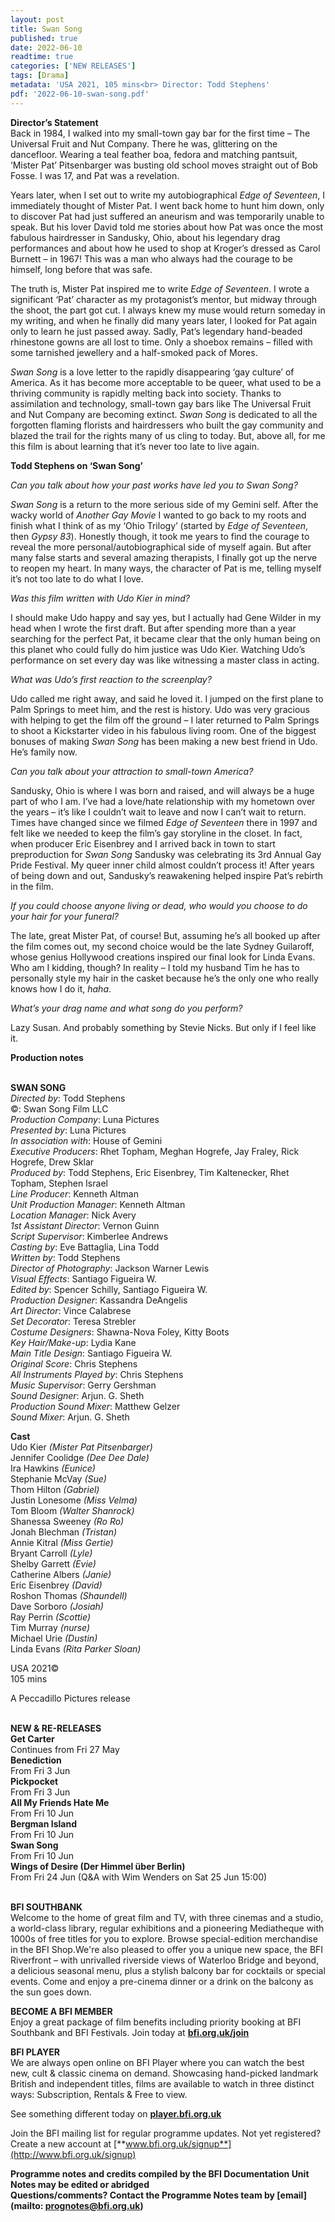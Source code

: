 ```yaml
---
layout: post
title: Swan Song
published: true
date: 2022-06-10
readtime: true
categories: ['NEW RELEASES']
tags: [Drama]
metadata: 'USA 2021, 105 mins<br> Director: Todd Stephens'
pdf: '2022-06-10-swan-song.pdf'
---
```


**Director’s Statement**  
Back in 1984, I walked into my small-town gay bar for the first time –  The Universal Fruit and Nut Company. There he was, glittering on the dancefloor. Wearing a teal feather boa, fedora and matching pantsuit, ‘Mister Pat’ Pitsenbarger was busting old school moves straight out of Bob Fosse.  I was 17, and Pat was a revelation.

Years later, when I set out to write my autobiographical _Edge of Seventeen_, I immediately thought of Mister Pat. I went back home to hunt him down, only to discover Pat had just suffered an aneurism and was temporarily unable to speak. But his lover David told me stories about how Pat was once the most fabulous hairdresser in Sandusky, Ohio, about his legendary drag performances and about how he used to shop at Kroger’s dressed as Carol Burnett – in 1967! This was a man who always had the courage to be himself, long before that was safe.

The truth is, Mister Pat inspired me to write _Edge of Seventeen_. I wrote a significant ‘Pat’ character as my protagonist’s mentor, but midway through the shoot, the part got cut. I always knew my muse would return someday in my writing, and when he finally did many years later, I looked for Pat again only to learn he just passed away. Sadly, Pat’s legendary hand-beaded rhinestone gowns are all lost to time. Only a shoebox remains – filled with some tarnished jewellery and a half-smoked pack of Mores.

_Swan Song_ is a love letter to the rapidly disappearing ‘gay culture’ of America. As it has become more acceptable to be queer, what used to be a thriving community is rapidly melting back into society. Thanks to assimilation and technology, small-town gay bars like The Universal Fruit and Nut Company are becoming extinct. _Swan Song_ is dedicated to all the forgotten flaming florists and hairdressers who built the gay community and blazed the trail for the rights many of us cling to today. But, above all, for me this film is about learning that it’s never too late to live again.

**Todd Stephens on ‘Swan Song’**

_Can you talk about how your past works have led you to Swan Song?_

_Swan Song_ is a return to the more serious side of my Gemini self. After the wacky world of _Another Gay Movie_ I wanted to go back to my roots and finish what I think of as my ‘Ohio Trilogy’ (started by _Edge of Seventeen_, then _Gypsy 83_). Honestly though, it took me years to find the courage to reveal the more personal/autobiographical side of myself again. But after many false starts and several amazing therapists, I finally got up the nerve to reopen my heart.  In many ways, the character of Pat is me, telling myself it’s not too late to do what I love.

_Was this film written with Udo Kier in mind?_

I should make Udo happy and say yes, but I actually had Gene Wilder in my head when I wrote the first draft. But after spending more than a year searching for the perfect Pat, it became clear that the only human being on this planet who could fully do him justice was Udo Kier. Watching Udo’s performance on set every day was like witnessing a master class in acting.

_What was Udo’s first reaction to the screenplay?_

Udo called me right away, and said he loved it. I jumped on the first plane to Palm Springs to meet him, and the rest is history. Udo was very gracious with helping to get the film off the ground – I later returned to Palm Springs to shoot a Kickstarter video in his fabulous living room. One of the biggest bonuses of making _Swan Song_ has been making a new best friend in Udo. He’s family now.

_Can you talk about your attraction to small-town America?_

Sandusky, Ohio is where I was born and raised, and will always be a huge part of who I am. I’ve had a love/hate relationship with my hometown over the years – it’s like I couldn’t wait to leave and now I can’t wait to return. Times have changed since we filmed _Edge of Seventeen_ there in 1997 and felt like we needed to keep the film’s gay storyline in the closet. In fact, when producer Eric Eisenbrey and I arrived back in town to start preproduction for _Swan Song_ Sandusky was celebrating its 3rd  Annual Gay Pride Festival. My queer inner child almost couldn’t process it! After years of being down and out, Sandusky’s reawakening helped inspire Pat’s rebirth in the film.

_If you could choose anyone living or dead, who would you choose to do your hair for your funeral?_

The late, great Mister Pat, of course! But, assuming he’s all booked up after the film comes out, my second choice would be the late Sydney Guilaroff, whose genius Hollywood creations inspired our final look for Linda Evans.  Who am I kidding, though? In reality – I told my husband Tim he has to personally style my hair in the casket because he’s the only one who really knows how I do it, _haha_.

_What’s your drag name and what song do you perform?_

Lazy Susan. And probably something by Stevie Nicks. But only if I feel like it.

**Production notes**
<br><br>

**SWAN SONG**  
_Directed by_: Todd Stephens  
©: Swan Song Film LLC  
_Production Company_: Luna Pictures  
_Presented by_: Luna Pictures  
_In association with_: House of Gemini  
_Executive Producers_: Rhet Topham, Meghan Hogrefe, Jay Fraley, Rick Hogrefe, Drew Sklar  
_Produced by_: Todd Stephens, Eric Eisenbrey,  Tim Kaltenecker, Rhet Topham, Stephen Israel  
_Line Producer_: Kenneth Altman  
_Unit Production Manager_: Kenneth Altman  
_Location Manager_: Nick Avery  
_1st Assistant Director_: Vernon Guinn  
_Script Supervisor_: Kimberlee Andrews  
_Casting by_: Eve Battaglia, Lina Todd  
_Written by_: Todd Stephens  
_Director of Photography_: Jackson Warner Lewis  
_Visual Effects_: Santiago Figueira W.  
_Edited by_: Spencer Schilly, Santiago Figueira W.  
_Production Designer_: Kassandra DeAngelis  
_Art Director_: Vince Calabrese  
_Set Decorator_: Teresa Strebler  
_Costume Designers_: Shawna-Nova Foley,  Kitty Boots  
_Key Hair/Make-up_: Lydia Kane  
_Main Title Design_: Santiago Figueira W.  
_Original Score_: Chris Stephens  
_All Instruments Played by_: Chris Stephens  
_Music Supervisor_: Gerry Gershman  
_Sound Designer_: Arjun. G. Sheth  
_Production Sound Mixer_: Matthew Gelzer  
_Sound Mixer_: Arjun. G. Sheth

**Cast**  
Udo Kier _(Mister Pat Pitsenbarger)_  
Jennifer Coolidge _(Dee Dee Dale)_  
Ira Hawkins _(Eunice)_  
Stephanie McVay _(Sue)_  
Thom Hilton _(Gabriel)_  
Justin Lonesome _(Miss Velma)_  
Tom Bloom _(Walter Shanrock)_  
Shanessa Sweeney _(Ro Ro)_  
Jonah Blechman _(Tristan)_  
Annie Kitral _(Miss Gertie)_  
Bryant Carroll _(Lyle)_  
Shelby Garrett _(Evie)_  
Catherine Albers _(Janie)_  
Eric Eisenbrey _(David)_  
Roshon Thomas _(Shaundell)_  
Dave Sorboro _(Josiah)_  
Ray Perrin _(Scottie)_  
Tim Murray _(nurse)_  
Michael Urie _(Dustin)_  
Linda Evans _(Rita Parker Sloan)_

USA 2021©  
105 mins

A Peccadillo Pictures release<br>
<br>

**NEW & RE-RELEASES**<br>
**Get Carter**<br>
Continues from Fri 27 May<br>
**Benediction**<br>
From Fri 3 Jun<br>
**Pickpocket**<br>
From Fri 3 Jun<br>
**All My Friends Hate Me**<br>
From Fri 10 Jun<br>
**Bergman Island**<br>
From Fri 10 Jun<br>
**Swan Song**<br>
From Fri 10 Jun<br>
**Wings of Desire (Der Himmel über Berlin)**<br>
From Fri 24 Jun (Q&A with Wim Wenders on Sat 25 Jun 15:00)<br>
<br>

**BFI SOUTHBANK**  
Welcome to the home of great film and TV, with three cinemas and a studio, a world-class library, regular exhibitions and a pioneering Mediatheque with 1000s of free titles for you to explore. Browse special-edition merchandise in the BFI Shop.We&#39;re also pleased to offer you a unique new space, the BFI Riverfront – with unrivalled riverside views of Waterloo Bridge and beyond, a delicious seasonal menu, plus a stylish balcony bar for cocktails or special events. Come and enjoy a pre-cinema dinner or a drink on the balcony as the sun goes down.  

**BECOME A BFI MEMBER**  
Enjoy a great package of film benefits including priority booking at BFI Southbank and BFI Festivals. Join today at [**bfi.org.uk/join**](http://www.bfi.org.uk/join)  

**BFI PLAYER**  
 We are always open online on BFI Player where you can watch the best new, cult &amp; classic cinema on demand. Showcasing hand-picked landmark British and independent titles, films are available to watch in three distinct ways: Subscription, Rentals &amp; Free to view.  

See something different today on [**player.bfi.org.uk**](https://player.bfi.org.uk)  

Join the BFI mailing list for regular programme updates. Not yet registered? Create a new account at [**www.bfi.org.uk/signup**](http://www.bfi.org.uk/signup)

**Programme notes and credits compiled by the BFI Documentation Unit  
Notes may be edited or abridged  
Questions/comments? Contact the Programme Notes team by [email](mailto: prognotes@bfi.org.uk)**

<!--stackedit_data:
eyJoaXN0b3J5IjpbLTEwODM3NTg5NjldfQ==
-->
